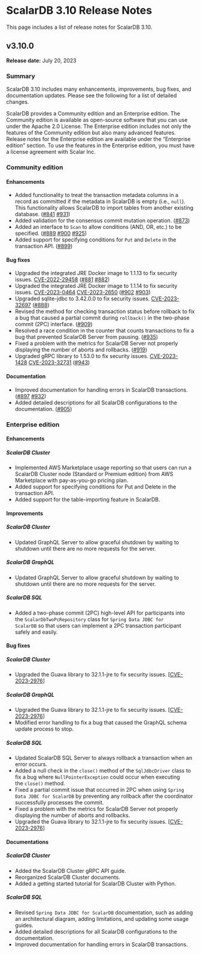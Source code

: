 # ScalarDB 3.10 Release Notes

This page includes a list of release notes for ScalarDB 3.10.

## v3.10.0

**Release date:** July 20, 2023 

### Summary

ScalarDB 3.10 includes many enhancements, improvements, bug fixes, and documentation updates. Please see the following for a list of detailed changes.

ScalarDB provides a Community edition and an Enterprise edition. The Community edition is available as open-source software that you can use under the Apache 2.0 License. The Enterprise edition includes not only the features of the Community edition but also many advanced features. Release notes for the Enterprise edition are available under the “Enterprise edition” section. To use the features in the Enterprise edition, you must have a license agreement with Scalar Inc.

### Community edition

#### Enhancements

- Added functionality to treat the transaction metadata columns in a record as committed if the metadata in ScalarDB is empty (i.e., `null`). This functionality allows ScalarDB to import tables from another existing database. ([#841](https://github.com/scalar-labs/scalardb/pull/841) [#931](https://github.com/scalar-labs/scalardb/pull/931))
- Added validation for the consensus commit mutation operation. ([#873](https://github.com/scalar-labs/scalardb/pull/873))
- Added an interface to `Scan` to allow conditions (AND, OR, etc.) to be specified. ([#889](https://github.com/scalar-labs/scalardb/pull/889) [#900](https://github.com/scalar-labs/scalardb/pull/900) [#925](https://github.com/scalar-labs/scalardb/pull/925))
- Added support for specifying conditions for `Put` and `Delete` in the transaction API. ([#899](https://github.com/scalar-labs/scalardb/pull/899))

#### Bug fixes

- Upgraded the integrated JRE Docker image to 1.1.13 to fix security issues. [CVE-2022-29458](https://nvd.nist.gov/vuln/detail/CVE-2022-29458) ([#881](https://github.com/scalar-labs/scalardb/pull/881) [#882](https://github.com/scalar-labs/scalardb/pull/882))
- Upgraded the integrated JRE Docker image to 1.1.14 to fix security issues. [CVE-2023-0464](https://nvd.nist.gov/vuln/detail/CVE-2023-0464) [CVE-2023-2650](https://nvd.nist.gov/vuln/detail/CVE-2023-2650) ([#902](https://github.com/scalar-labs/scalardb/pull/902) [#903](https://github.com/scalar-labs/scalardb/pull/903))
- Upgraded sqlite-jdbc to 3.42.0.0 to fix security issues. [CVE-2023-32697](https://nvd.nist.gov/vuln/detail/CVE-2023-32697) ([#888](https://github.com/scalar-labs/scalardb/pull/888))
- Revised the method for checking transaction status before rollback to fix a bug that caused a partial commit during `rollback()` in the two-phase commit (2PC) interface. ([#909](https://github.com/scalar-labs/scalardb/pull/909))
- Resolved a race condition in the counter that counts transactions to fix a bug that prevented ScalarDB Server from pausing. ([#935](https://github.com/scalar-labs/scalardb/pull/935))
- Fixed a problem with the metrics for ScalarDB Server not properly displaying the number of aborts and rollbacks. ([#919](https://github.com/scalar-labs/scalardb/pull/919))
- Upgraded gRPC library to 1.53.0 to fix security issues. [CVE-2023-1428](https://nvd.nist.gov/vuln/detail/CVE-2023-1428) [CVE-2023-32731](https://nvd.nist.gov/vuln/detail/CVE-2023-32731) ([#943](https://github.com/scalar-labs/scalardb/pull/943))

#### Documentation

- Improved documentation for handling errors in ScalarDB transactions. ([#897](https://github.com/scalar-labs/scalardb/pull/897) [#932](https://github.com/scalar-labs/scalardb/pull/932))
- Added detailed descriptions for all ScalarDB configurations to the documentation. ([#905](https://github.com/scalar-labs/scalardb/pull/905))

### Enterprise edition

#### Enhancements

##### ScalarDB Cluster

- Implemented AWS Marketplace usage reporting so that users can run a ScalarDB Cluster node (Standard or Premium edition) from AWS Marketplace with pay-as-you-go pricing plan.
- Added support for specifying conditions for Put and Delete in the transaction API.
- Added support for the table-importing feature in ScalarDB.

#### Improvements

##### ScalarDB Cluster

- Updated GraphQL Server to allow graceful shutdown by waiting to shutdown until there are no more requests for the server.

##### ScalarDB GraphQL

- Updated GraphQL Server to allow graceful shutdown by waiting to shutdown until there are no more requests for the server.

##### ScalarDB SQL

- Added a two-phase commit (2PC) high-level API for participants into the `ScalarDbTwoPcRepository` class for `Spring Data JDBC for ScalarDB` so that users can implement a 2PC transaction participant safely and easily.

#### Bug fixes

##### ScalarDB Cluster

- Upgraded the Guava library to 32.1.1-jre to fix security issues. [[CVE-2023-2976](https://github.com/advisories/GHSA-7g45-4rm6-3mm3 "CVE-2023-2976")]

##### ScalarDB GraphQL

- Upgraded the Guava library to 32.1.1-jre to fix security issues. [[CVE-2023-2976](https://github.com/advisories/GHSA-7g45-4rm6-3mm3 "CVE-2023-2976")]
- Modified error handling to fix a bug that caused the GraphQL schema update process to stop.

##### ScalarDB SQL

- Updated ScalarDB SQL Server to always rollback a transaction when an error occurs.
- Added a null check in the `close()` method of the `SqlJdbcDriver` class to fix a bug where `NullPointerException` could occur when executing the `close()` method.
- Fixed a partial commit issue that occurred in 2PC when using `Spring Data JDBC for ScalarDB` by preventing any rollback after the coordinator successfully processes the commit.
- Fixed a problem with the metrics for ScalarDB Server not properly displaying the number of aborts and rollbacks.
- Upgraded the Guava library to 32.1.1-jre to fix security issues. [[CVE-2023-2976](https://github.com/advisories/GHSA-7g45-4rm6-3mm3 "CVE-2023-2976")]

#### Documentations

##### ScalarDB Cluster

- Added the ScalarDB Cluster gRPC API guide.
- Reorganized ScalarDB Cluster documents.
- Added a getting started tutorial for ScalarDB Cluster with Python.

##### ScalarDB SQL

- Revised `Spring Data JDBC for ScalarDB` documentation, such as adding an architectural diagram, adding limitations, and updating some usage guides.
- Added detailed descriptions for all ScalarDB configurations to the documentation.
- Improved documentation for handling errors in ScalarDB transactions.
